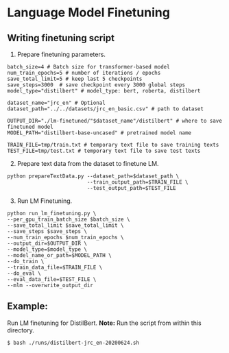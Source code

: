 # Language Model Finetuning


## Writing finetuning script

1) Prepare finetuning parameters.

```
batch_size=4 # Batch size for transformer-based model
num_train_epochs=5 # number of iterations / epochs
save_total_limit=5 # keep last 5 checkpoints
save_steps=3000  # save checkpoint every 3000 global steps
model_type="distilbert" # model_type: bert, roberta, distilbert

dataset_name="jrc_en" # Optional
dataset_path="../../datasets/jrc_en_basic.csv" # path to dataset

OUTPUT_DIR="./lm-finetuned/"$dataset_name"/distilbert" # where to save finetuned model
MODEL_PATH="distilbert-base-uncased" # pretrained model name

TRAIN_FILE=tmp/train.txt # temporary text file to save training texts
TEST_FILE=tmp/test.txt # temporary text file to save test texts

```

2) Prepare text data from the dataset to finetune LM.


```
python prepareTextData.py --dataset_path=$dataset_path \
                          --train_output_path=$TRAIN_FILE \
                          --test_output_path=$TEST_FILE
```

3) Run LM Finetuning.

```
python run_lm_finetuning.py \
--per_gpu_train_batch_size $batch_size \
--save_total_limit $save_total_limit \
--save_steps $save_steps \
--num_train_epochs $num_train_epochs \
--output_dir=$OUTPUT_DIR \
--model_type=$model_type \
--model_name_or_path=$MODEL_PATH \
--do_train \
--train_data_file=$TRAIN_FILE \
--do_eval \
--eval_data_file=$TEST_FILE \
--mlm --overwrite_output_dir
```

## Example:

Run LM finetuning for DistilBert. **Note:** Run the script from within this directory.

```
$ bash ./runs/distilbert-jrc_en-20200624.sh 
```